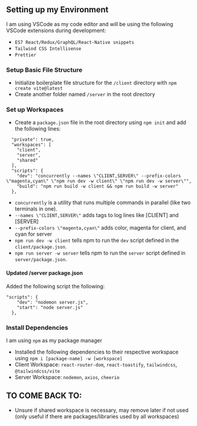 ## Setting up my Environment

I am using VSCode as my code editor and will be using the following VSCode extensions during development:

- `ES7 React/Redux/GraphQL/React-Native snippets`
- `Tailwind CSS Intellisense`
- `Prettier`

### Setup Basic File Structure

- Initialize boilerplate file structure for the `/client` directory with `npm create vite@latest`
- Create another folder named `/server` in the root directory

### Set up Workspaces

- Create a `package.json` file in the root directory using `npm init` and add the following lines:

```
  "private": true,
  "workspaces": [
    "client",
    "server",
    "shared"
  ],
  "scripts": {
    "dev": "concurrently --names \"CLIENT,SERVER\" --prefix-colors \"magenta,cyan\" \"npm run dev -w client\" \"npm run dev -w server\"",
    "build": "npm run build -w client && npm run build -w server"
  },

```

- `concurrently` is a utility that runs multiple commands in parallel (like two terminals in one).
- `--names \"CLIENT,SERVER\"` adds tags to log lines like [CLIENT] and [SERVER]
- `--prefix-colors \"magenta,cyan\"` adds color, magenta for client, and cyan for server
- `npm run dev -w client` tells npm to run the `dev` script defined in the `client/package.json`.
- `npm run server -w server` tells npm to run the `server` script defined in `server/package.json`.

#### Updated /server package.json

Added the following script the following:

```
"scripts": {
    "dev": "nodemon server.js",
    "start": "node server.js"
  },
```

### Install Dependencies

I am using `npm` as my package manager

- Installed the following dependencies to their respective workspace using `npm i [package-name] -w [workspace]`
- Client Workspace: `react-router-dom`, `react-toastify`, `tailwindcss`, `@tailwindcss/vite`
- Server Workspace: `nodemon`, `axios`, `cheerio`

## TO COME BACK TO:

- Unsure if shared workspace is necessary, may remove later if not used (only useful if there are packages/libraries used by all workspaces)

